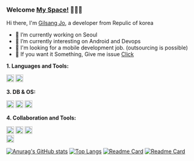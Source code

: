 ### Welcome [My Space!](https://blog.naver.com/jogilsang) 🐤🐥🐣

Hi there, I'm [Gilsang Jo](https://github.com/jogilsang/resume), a developer from Repulic of korea

- 🔭 I’m currently working on Seoul
- 🌱 I’m currently interesting on Android and Devops
- 👯 I'm looking for a mobile development job. (outsourcing is possible)
- 💬 If you want it Something, Give me issue [Click](https://github.com/jogilsang/jogilsang/issues) 

<!-- if you want, SNS icon
**SNS:**  

<a href="https://www.instagram.com/jogilsang3">
  <img align="left" alt="jogilsang | Instagram" width="20px" src="https://cdn.icon-icons.com/icons2/1211/PNG/512/1491580635-yumminkysocialmedia26_83102.png" />
</a>   
<a href="https://twitter.com/jogilsang">
  <img align="left" alt="jogilsang | Twitter" width="20px" src="https://cdn.icon-icons.com/icons2/1211/PNG/512/1491579583-yumminkysocialmedia02_83111.png" />
</a>  
<br />
<br />
-->

**1. Languages and Tools:**  

<code><img height="20" src="https://cdn.icon-icons.com/icons2/2108/PNG/512/java_icon_130901.png"></code>
<code><img height="20" src="https://cdn.icon-icons.com/icons2/2107/PNG/512/file_type_kotlin_icon_130487.png"></code> 

**3. DB & OS:**  

<code><img height="20" src="https://cdn.icon-icons.com/icons2/2429/PNG/512/jira_logo_icon_147274.png"></code>
<code><img height="20" src="https://cdn.icon-icons.com/icons2/2429/PNG/512/confluence_logo_icon_147305.png"></code> 
<code><img height="20" src="https://cdn.icon-icons.com/icons2/2429/PNG/512/slack_logo_icon_147236.png"></code> 

**4. Collaboration and Tools:**  

<code><img height="20" src="https://user-images.githubusercontent.com/4249331/52232852-e2c4f780-28bd-11e9-835d-1e3cf3e43888.png"></code>
<code><img height="20" src="https://cdn.icon-icons.com/icons2/2699/PNG/512/oracle_logo_icon_168918.png"></code> 
<code><img height="20" src="https://pbs.twimg.com/profile_images/1364973913554497536/_ut-Y6_f_400x400.jpg"></code>  
<code><img height="20" src="https://cdn.icon-icons.com/icons2/195/PNG/256/OS_Ubuntu_23488.png"></code> 

<!--
1. Languages : 
① Java 1.8 - 3 ② Ionic1 - 2 ③ Kotlin - 1 ④ Javascript - 1 ⑤ Swift - 0

2. Devops : 
① Subversion - 3 ②  AWS - 2 ③ Firebase - 2 ④ GIT - 2 ⑤ Jenkins - 1

3. DB & OS : 
① MSSQL - 2 ② Oracle - 2 ③ Realm  - 2 ④ Linux - 2 

4. Collaboration : 
① JIRA - 2 ② Confluence WIKI - 2 ③ Slack - 2
-->

[![Anurag's GitHub stats](https://github-readme-stats.vercel.app/api?username=jogilsang&langs_count=10&layout=compact&theme=dark)](https://github.com/jogilsang/jogilsang)
[![Top Langs](https://github-readme-stats.vercel.app/api/top-langs/?username=jogilsang&langs_count=8&layout=compact&theme=dark)](https://github.com/jogilsang?tab=repositories&q=&type=&language=java&sort=)
[![Readme Card](https://github-readme-stats.vercel.app/api/pin/?username=jogilsang&repo=resume&show_owner=true&theme=dark)](https://github.com/jogilsang/resume)
[![Readme Card](https://github-readme-stats.vercel.app/api/pin/?username=jogilsang&repo=manual-job&show_owner=true&theme=dark)](https://github.com/jogilsang/manual-job)


<!--]
**jogilsang/jogilsang** is a ✨ _special_ ✨ repository because its `README.md` (this file) appears on your GitHub profile.

Here are some ideas to get you started:

- 🔭 I’m currently working on ...
- 🌱 I’m currently learning ...
- 👯 I’m looking to collaborate on ...
- 🤔 I’m looking for help with ...
- 💬 Ask me about ...
- 📫 How to reach me: ...
- 😄 Pronouns: ...
- ⚡ Fun fact: ...
-->
